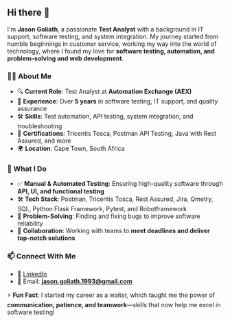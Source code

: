 ## Hi there 👋  

I'm **Jason Goliath**, a passionate **Test Analyst** with a background in IT support, software testing, and system integration. My journey started from humble beginnings in customer service, working my way into the world of technology, where I found my love for **software testing, automation, and problem-solving and web development**.  

### 👨‍💻 About Me  
- 🔍 **Current Role**: Test Analyst at **Automation Exchange (AEX)**  
- 🔧 **Experience**: Over **5 years** in software testing, IT support, and quality assurance  
- 🛠 **Skills**: Test automation, API testing, system integration, and troubleshooting  
- 📜 **Certifications**: Tricentis Tosca, Postman API Testing, Java with Rest Assured, and more  
- 🌍 **Location**: Cape Town, South Africa  

### 🚀 What I Do  
- ✅ **Manual & Automated Testing**: Ensuring high-quality software through **API, UI, and functional testing**  
- 🛠 **Tech Stack**: Postman, Tricentis Tosca, Rest Assured, Jira, Qmetry, SQL, Python Flask Framework, Pytest, and Robotframework 
- 🔎 **Problem-Solving**: Finding and fixing bugs to improve software reliability  
- 🤝 **Collaboration**: Working with teams to **meet deadlines and deliver top-notch solutions**  

### 📫 Connect With Me  
- 💼 [LinkedIn](https://www.linkedin.com/in/jason-goliath-66533b172/)  
- 📧 Email: **jason.goliath.1993@gmail.com**  

⚡ **Fun Fact**: I started my career as a waiter, which taught me the power of **communication, patience, and teamwork**—skills that now help me excel in software testing!  
